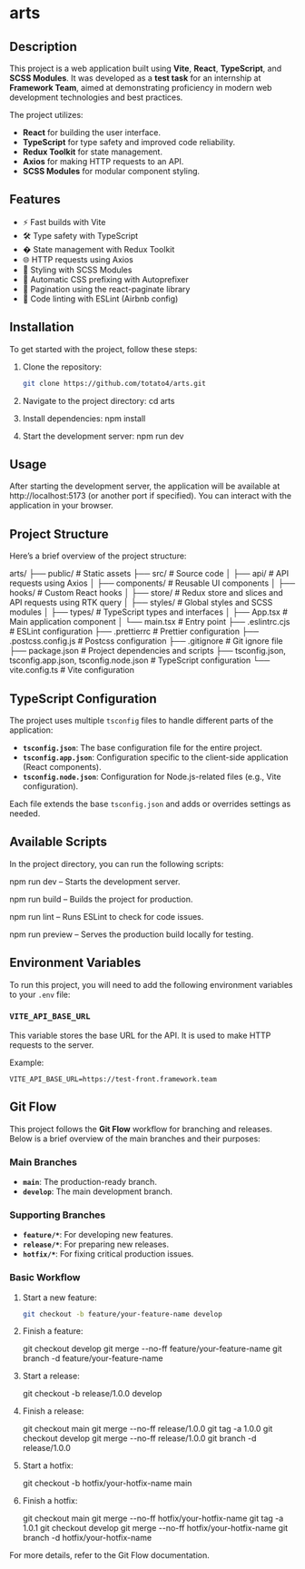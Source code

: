 # arts

## Description

This project is a web application built using **Vite**, **React**, **TypeScript**, and **SCSS Modules**. It was developed as a **test task** for an internship at **Framework Team**, aimed at demonstrating proficiency in modern web development technologies and best practices.

The project utilizes:

- **React** for building the user interface.
- **TypeScript** for type safety and improved code reliability.
- **Redux Toolkit** for state management.
- **Axios** for making HTTP requests to an API.
- **SCSS Modules** for modular component styling.

## Features

- ⚡️ Fast builds with Vite
- 🛠️ Type safety with TypeScript
- � State management with Redux Toolkit
- 🌐 HTTP requests using Axios
- 🎨 Styling with SCSS Modules
- 🔄 Automatic CSS prefixing with Autoprefixer
- 📖 Pagination using the react-paginate library
- 🧹 Code linting with ESLint (Airbnb config)

## Installation

To get started with the project, follow these steps:

1. Clone the repository:

   ```bash
   git clone https://github.com/totato4/arts.git

   ```

2. Navigate to the project directory:
   cd arts

3. Install dependencies:
   npm install

4. Start the development server:
   npm run dev

## Usage

After starting the development server, the application will be available at http://localhost:5173 (or another port if specified). You can interact with the application in your browser.

## Project Structure

Here’s a brief overview of the project structure:

arts/
├── public/ # Static assets
├── src/ # Source code
│ ├── api/ # API requests using Axios
│ ├── components/ # Reusable UI components
│ ├── hooks/ # Custom React hooks
│ ├── store/ # Redux store and slices and API requests using RTK query
│ ├── styles/ # Global styles and SCSS modules
│ ├── types/ # TypeScript types and interfaces
│ ├── App.tsx # Main application component
│ └── main.tsx # Entry point
├── .eslintrc.cjs # ESLint configuration
├── .prettierrc # Prettier configuration
├── .postcss.config.js # Postcss configuration
├── .gitignore # Git ignore file
├── package.json # Project dependencies and scripts
├── tsconfig.json, tsconfig.app.json, tsconfig.node.json # TypeScript configuration
└── vite.config.ts # Vite configuration

## TypeScript Configuration

The project uses multiple `tsconfig` files to handle different parts of the application:

- **`tsconfig.json`**: The base configuration file for the entire project.
- **`tsconfig.app.json`**: Configuration specific to the client-side application (React components).
- **`tsconfig.node.json`**: Configuration for Node.js-related files (e.g., Vite configuration).

Each file extends the base `tsconfig.json` and adds or overrides settings as needed.

## Available Scripts

In the project directory, you can run the following scripts:

npm run dev – Starts the development server.

npm run build – Builds the project for production.

npm run lint – Runs ESLint to check for code issues.

npm run preview – Serves the production build locally for testing.

## Environment Variables

To run this project, you will need to add the following environment variables to your `.env` file:

### `VITE_API_BASE_URL`

This variable stores the base URL for the API. It is used to make HTTP requests to the server.

Example:

```env
VITE_API_BASE_URL=https://test-front.framework.team
```

## Git Flow

This project follows the **Git Flow** workflow for branching and releases. Below is a brief overview of the main branches and their purposes:

### Main Branches

- **`main`**: The production-ready branch.
- **`develop`**: The main development branch.

### Supporting Branches

- **`feature/*`**: For developing new features.
- **`release/*`**: For preparing new releases.
- **`hotfix/*`**: For fixing critical production issues.

### Basic Workflow

1. Start a new feature:

   ```bash
   git checkout -b feature/your-feature-name develop

   ```

2. Finish a feature:

   git checkout develop
   git merge --no-ff feature/your-feature-name
   git branch -d feature/your-feature-name

3. Start a release:

   git checkout -b release/1.0.0 develop

4. Finish a release:

   git checkout main
   git merge --no-ff release/1.0.0
   git tag -a 1.0.0
   git checkout develop
   git merge --no-ff release/1.0.0
   git branch -d release/1.0.0

5. Start a hotfix:

   git checkout -b hotfix/your-hotfix-name main

6. Finish a hotfix:

   git checkout main
   git merge --no-ff hotfix/your-hotfix-name
   git tag -a 1.0.1
   git checkout develop
   git merge --no-ff hotfix/your-hotfix-name
   git branch -d hotfix/your-hotfix-name

For more details, refer to the Git Flow documentation.
